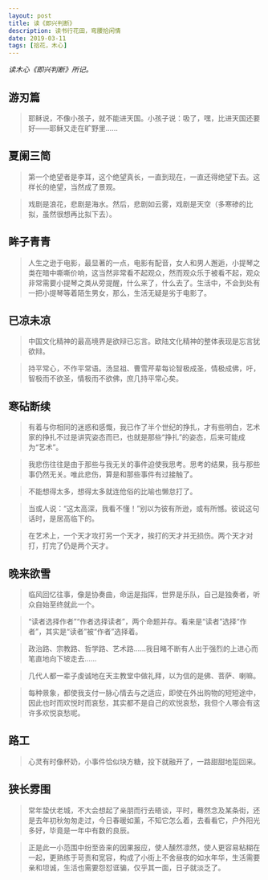 ```yaml
---
layout: post
title: 读《即兴判断》
description: 读书行花田，弯腰拾闲情
date: 2019-03-11
tags: [拾花，木心]
---
```


*读木心《即兴判断》所记。*

<!--more-->

## 游刃篇

> 耶稣说，不像小孩子，就不能进天国。小孩子说：吸了，嘿，比进天国还要好——耶稣又走在旷野里......

## 夏阑三简

> 第一个绝望者是李耳，这个绝望真长，一直到现在，一直还得绝望下去。这样长的绝望，当然成了景观。

> 戏剧是浪花，悲剧是海水。然后，悲剧如云雾，戏剧是天空（多寒碜的比拟，虽然很想再比拟下去）。

## 眸子青青

> 人生之逊于电影，最显著的一点，电影有配音，女人和男人邂逅，小提琴之类在暗中嘶嘶价响，这当然非常看不起观众，然而观众乐于被看不起，观众非常需要小提琴之类从旁提醒，什么来了，什么去了。生活中，不会到处有一把小提琴等着陌生男女，那么，生活无疑是劣于电影了。

## 已凉未凉

> 中国文化精神的最高境界是欲辩已忘言。欧陆文化精神的整体表现是忘言犹欲辩。

> 持平常心，不作平常语。汤显祖、曹雪芹辈每论智极成圣，情极成佛，吁，智极而不欲圣，情极而不欲佛，庶几持平常心矣。

## 寒砧断续

> 有着与你相同的迷惑和感慨，我已作了半个世纪的挣扎，才有些明白，艺术家的挣扎不过是讲究姿态而已，也就是那些“挣扎”的姿态，后来可能成为“艺术”。

> 我悲伤往往是由于那些与我无关的事件迫使我思考。思考的结果，我与那些事仍然无关。唯此悲伤，算是和那些事件有过接触了。

> 不能想得太多，想得太多就连伧俗的比喻也懒怠打了。

> 当或人说：“这太高深，我看不懂！”别以为彼有所逊，或有所憾。彼说这句话时，是居高临下的。

> 在艺术上，一个天才攻打另一个天才，挨打的天才并无损伤。两个天才对打，打完了仍是两个天才。

## 晚来欲雪

> 临风回忆往事，像是协奏曲，命运是指挥，世界是乐队，自己是独奏者，听众自始至终就此一个。

> “读者选择作者”“作者选择读者”，两个命题并存。看来是“读者”选择“作者”，其实是“读者”被“作者”选择着。

> 政治路、宗教路、哲学路、艺术路......我目睹不断有人出于强烈的上进心而笔直地向下坡走去......

> 几代人都一辈子虔诚地在天主教堂中做礼拜，以为信的是佛、菩萨、喇嘛。

> 每种景象，都使我支付一脉心情去与之适应，即使在外出购物的短短途中，因此也时而欢悦时而哀愁，其实都不是自己的欢悦哀愁，我但个人哪会有这许多欢悦哀愁呢。

## 路工

> 心灵有时像杯奶，小事件恰似块方糖，投下就融开了，一路甜甜地踅回来。

## 狭长雰围

> 常年蛰伏老城，不大会想起了亲朋而行去晤谈，平时，蓦然念及某条街，还是去年初秋匆匆走过，今日春暖如薰，不知它怎么着，去看看它，户外阳光多好，毕竟是一年中有数的良辰。

> 正是此一小范围中纷至沓来的因果报应，使人醺然凛然，使人更容易粘糊在一起，更熟练于苛责和宽容，构成了小街上不舍昼夜的如水年华，生活需要亲和坦诚，生活也需要怨怼诓骗，仅乎其一面，日子就淡乏了。
